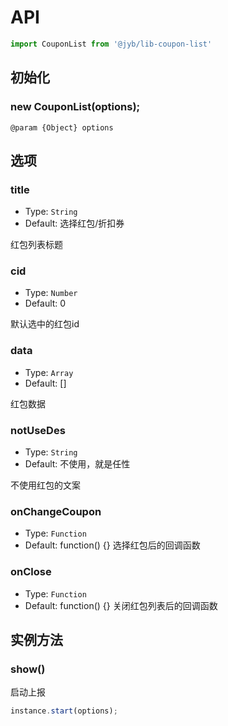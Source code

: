 # API

```javascript
import CouponList from '@jyb/lib-coupon-list'
```

## 初始化

### new CouponList(options);

```jsdoc
@param {Object} options
```

## 选项

### title 
- Type: `String`
- Default: 选择红包/折扣券

红包列表标题

### cid
- Type: `Number`
- Default: 0

默认选中的红包id

### data
- Type: `Array`
- Default: []

红包数据

### notUseDes
- Type: `String`
- Default: 不使用，就是任性

不使用红包的文案

### onChangeCoupon
- Type: `Function`
- Default: function() {}
选择红包后的回调函数

### onClose
- Type: `Function`
- Default: function() {}
关闭红包列表后的回调函数

## 实例方法

### show()

启动上报

```javascript
instance.start(options);
```
